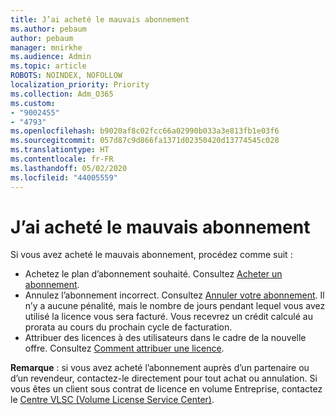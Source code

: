 ```yaml
---
title: J’ai acheté le mauvais abonnement
ms.author: pebaum
author: pebaum
manager: mnirkhe
ms.audience: Admin
ms.topic: article
ROBOTS: NOINDEX, NOFOLLOW
localization_priority: Priority
ms.collection: Adm_O365
ms.custom:
- "9002455"
- "4793"
ms.openlocfilehash: b9020af8c02fcc66a02990b033a3e813fb1e03f6
ms.sourcegitcommit: 057d87c9d866fa1371d02350420d13774545c028
ms.translationtype: HT
ms.contentlocale: fr-FR
ms.lasthandoff: 05/02/2020
ms.locfileid: "44005559"
---
```

# <a name="purchased-wrong-subscription-license"></a>J’ai acheté le mauvais abonnement

Si vous avez acheté le mauvais abonnement, procédez comme suit :

- Achetez le plan d’abonnement souhaité. Consultez [Acheter un abonnement](https://docs.microsoft.com/alchemyinsights/buy-a-subscription-to-office-365-for-business).
- Annulez l’abonnement incorrect. Consultez [Annuler votre abonnement](https://docs.microsoft.com/alchemyinsights/canceling-your-office-365-subscription).
Il n’y a aucune pénalité, mais le nombre de jours pendant lequel vous avez utilisé la licence vous sera facturé. Vous recevrez un crédit calculé au prorata au cours du prochain cycle de facturation.
- Attribuer des licences à des utilisateurs dans le cadre de la nouvelle offre. Consultez [Comment attribuer une licence](https://docs.microsoft.com/alchemyinsights/how-to-assign-a-license-to-a-user).

**Remarque** : si vous avez acheté l’abonnement auprès d’un partenaire ou d’un revendeur, contactez-le directement pour tout achat ou annulation. Si vous êtes un client sous contrat de licence en volume Entreprise, contactez le [Centre VLSC (Volume License Service Center)](https://support.microsoft.com/help/4471406/how-to-contact-the-microsoft-volume-licensing-service-center).
